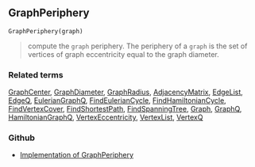 ## GraphPeriphery

``` 
GraphPeriphery(graph)
```

> compute the `graph` periphery. The periphery of a `graph` is the set of vertices of graph eccentricity equal to the graph diameter.  


### Related terms 
[GraphCenter](GraphCenter.md), [GraphDiameter](GraphDiameter.md), [GraphRadius](GraphRadius.md), [AdjacencyMatrix](AdjacencyMatrix.md), [EdgeList](EdgeList.md), [EdgeQ](EdgeQ.md), [EulerianGraphQ](EulerianGraphQ.md), [FindEulerianCycle](FindEulerianCycle.md), [FindHamiltonianCycle](FindHamiltonianCycle.md), [FindVertexCover](FindVertexCover.md), [FindShortestPath](FindShortestPath.md), [FindSpanningTree](FindSpanningTree.md), [Graph](Graph.md), [GraphQ](GraphQ.md), [HamiltonianGraphQ](HamiltonianGraphQ.md), 
[VertexEccentricity](VertexEccentricity.md), [VertexList](VertexList.md), [VertexQ](VertexQ.md) 

### Github

* [Implementation of GraphPeriphery](https://github.com/axkr/symja_android_library/blob/master/symja_android_library/matheclipse-core/src/main/java/org/matheclipse/core/builtin/GraphFunctions.java#L336) 
